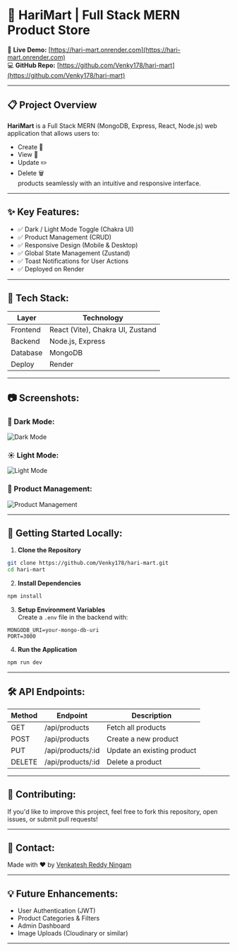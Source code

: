 # 🛒 HariMart | Full Stack MERN Product Store

🚀 **Live Demo:** [https://hari-mart.onrender.com](https://hari-mart.onrender.com)  
💻 **GitHub Repo:** [https://github.com/Venky178/hari-mart](https://github.com/Venky178/hari-mart)

---

## 📋 Project Overview

**HariMart** is a Full Stack MERN (MongoDB, Express, React, Node.js) web application that allows users to:
- Create 📝
- View 👀
- Update ✏️
- Delete 🗑️  
products seamlessly with an intuitive and responsive interface.

---

## ✨ Key Features:
- ✅ Dark / Light Mode Toggle (Chakra UI)
- ✅ Product Management (CRUD)
- ✅ Responsive Design (Mobile & Desktop)
- ✅ Global State Management (Zustand)
- ✅ Toast Notifications for User Actions
- ✅ Deployed on Render

---

## 🚀 Tech Stack:
| Layer    | Technology                      |
|----------|---------------------------------|
| Frontend | React (Vite), Chakra UI, Zustand |
| Backend  | Node.js, Express                |
| Database | MongoDB                         |
| Deploy   | Render                          |

---

## 📷 Screenshots:
### 🌙 Dark Mode:
![Dark Mode](https://res.cloudinary.com/dh9gs449u/image/upload/v1751690036/Screenshot_2025-07-05_at_12.31.47_AM_radn5j.png)

### ☀️ Light Mode:
![Light Mode](https://res.cloudinary.com/dh9gs449u/image/upload/v1751689787/Screenshot_2025-07-05_at_12.17.16_AM_jhmrei.png)

### 🛒 Product Management:
![Product Management](https://res.cloudinary.com/dh9gs449u/image/upload/v1751690193/Screenshot_2025-07-05_at_12.36.00_AM_ucvejv.png)

---

## 🏁 Getting Started Locally:

1. **Clone the Repository**
```bash
git clone https://github.com/Venky178/hari-mart.git
cd hari-mart
```

2. **Install Dependencies**
```bash
npm install
```

3. **Setup Environment Variables**  
Create a `.env` file in the backend with:
```
MONGODB_URI=your-mongo-db-uri
PORT=3000
```

4. **Run the Application**
```bash
npm run dev
```

---

## 🛠️ API Endpoints:
| Method | Endpoint          | Description            |
|--------|-------------------|------------------------|
| GET    | /api/products     | Fetch all products     |
| POST   | /api/products     | Create a new product   |
| PUT    | /api/products/:id | Update an existing product |
| DELETE | /api/products/:id | Delete a product       |

---

## 🤝 Contributing:
If you'd like to improve this project, feel free to fork this repository, open issues, or submit pull requests!

---

## 💌 Contact:
Made with ❤️ by [Venkatesh Reddy Ningam](https://github.com/Venky178)

---

## 💡 Future Enhancements:
- User Authentication (JWT)
- Product Categories & Filters
- Admin Dashboard
- Image Uploads (Cloudinary or similar)

---
